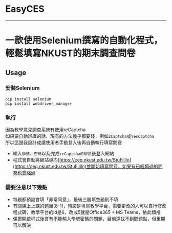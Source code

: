 # EasyCES

---

# 一款使用Selenium撰寫的自動化程式，輕鬆填寫NKUST的期末調查問卷

## Usage

### 安裝Selenium
```
pip install selenium
pip install webdriver_manager
```

### 執行
因為教學意見調查系統有使用reCaptcha  
如果要自動辨識的話，現有的方法幾乎都要錢，例如`2Captcha`或`YesCaptcha`  
所以這邊我設計成讓使用者手動登入後再自動執行填寫問卷

- 輸入`學號`、`密碼`以及完成`reCaptcha的驗證`後登入網站
- 程式會自動將網站導向[https://ceq.nkust.edu.tw/StuFillIn](https://ceq.nkust.edu.tw/StuFillIn)並開始填寫問卷，如果有已經填過的問卷也會略過

### 需要注意以下幾點
- 每題都預設會填「非常同意」，最後三題填空題則不填
- 有關線上上課的題目(8-1)，預設是填寫教學平台，需要更改的人可以自行修改程式碼，教學平台的id是6，改成5就是Office365 + MS Teams，依此類推
- 偶爾開啟程式後會有不能輸入學號密碼的問題，目前還找不到問題點，但重開可以解決